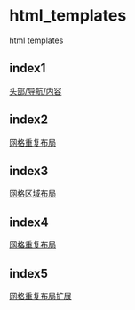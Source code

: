 # html_templates
html templates

## index1
<a href="https://raw.githack.com/liuyazui/html_templates/master/index1.html">头部/导航/内容</a>


## index2
<a href="https://raw.githack.com/liuyazui/html_templates/master/index2/index2.html">网格重复布局</a>


## index3
<a href="https://raw.githack.com/liuyazui/html_templates/master/index3/index3.html">网格区域布局</a>


## index4
<a href="https://raw.githack.com/liuyazui/html_templates/master/index4.html">网格重复布局</a>


## index5
<a href="https://raw.githack.com/liuyazui/html_templates/master/index4.html">网格重复布局扩展</a>